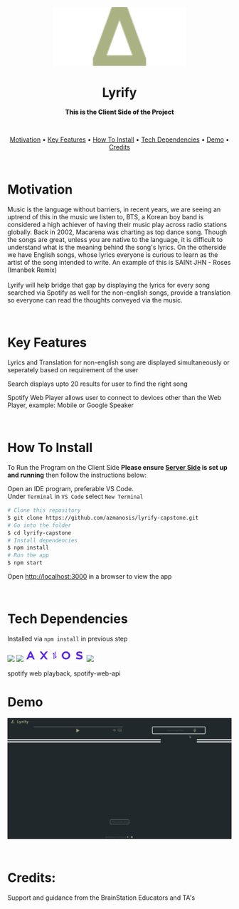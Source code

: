 <!-- logo -->

<p align="center">
    <img width='300' src='./src/assets/icons/logo.svg'>
    <h1 align="center"><strong>Lyrify</strong></h1>
</p>

<p align='center' style="font-weight:800"> This is the Client Side of the Project</p></br>

<p align='center'>
    <a href="#motivation">Motivation</a> • 
    <a href="#key-features">Key Features</a> • 
    <a href="#how-to-install">How To Install</a> • 
    <a href="#tech-dependencies">Tech Dependencies</a> • 
    <a href="#demo">Demo</a> • 
    <a href="#credits">Credits</a>
</p></br>

# Motivation

<p>Music is the language without barriers, in recent years, we are seeing an uptrend of this in the music we listen to, BTS, a Korean boy band is considered a high achiever of having their music play across radio stations globally. Back in 2002, Macarena was charting as top dance song. Though the songs are great, unless you are native to the language, it is difficult to understand what is the meaning behind the song's lyrics. On the otherside we have English songs, whose lyrics everyone is curious to learn as the artist of the song intended to write. An example of this is SAINt JHN - Roses (Imanbek Remix)</br></br>Lyrify will help bridge that gap by displaying the lyrics for every song searched via Spotify as well for the non-english songs, provide a translation so everyone can read the thoughts conveyed via the music.</p></br>

# Key Features

<p> Lyrics and Translation for non-english song are displayed simultaneously or seperately based on requirement of the user</p>
<p>Search displays upto 20 results for user to find the right song</p>
<p> Spotify Web Player allows user to connect to devices other than the Web Player, example: Mobile or Google Speaker</p></br>

# How To Install

To Run the Program on the Client Side <strong>Please ensure [Server Side](https://github.com/azmanosis/lyrify-capstone-api) is set up and running</strong> then follow the instructions below:

Open an IDE program, preferable VS Code.</br>Under `Terminal` in `VS Code` select `New Terminal`

```bash
# Clone this repository
$ git clone https://github.com/azmanosis/lyrify-capstone.git
# Go into the folder
$ cd lyrify-capstone
# Install dependencies
$ npm install
# Run the app
$ npm start
```

<p>Open <a href="http://localhost:3000">http://localhost:3000</a> in a browser to view the app</p></br>

# Tech Dependencies

Installed via `npm install` in previous step</br>

<a href="https://reactjs.org/" target="_blank" rel="noreferrer"><img src="https://logos-download.com/wp-content/uploads/2016/09/React_logo_wordmark.png" height="30"/></a>
<a href="https://reactrouter.com/en/main" target="_blank" rel="noreferrer"><img src="https://reactrouter.com/_brand/react-router-color.png" height="30"/></a>
<a href="https://axios-http.com/docs/intro" target="_blank" rel="noreferrer"><img src="https://raw.githubusercontent.com/axios/axios/v1.x/test/unit/adapters/axios.png" height="30"/></a>
<a href="https://sass-lang.com/" target="_blank" rel="noreferrer"><img src="https://logos-download.com/wp-content/uploads/2016/09/Sass_logo.png" height="30"/></a></br>

<p>spotify web playback, spotify-web-api</p>

# Demo

<p align='center'>
    <img align='center' src='./src/assets/gif/lyrify_demo.gif' width='600'/>
</p>
</br>

# Credits:

<p>Support and guidance from the BrainStation Educators and TA's</p>
